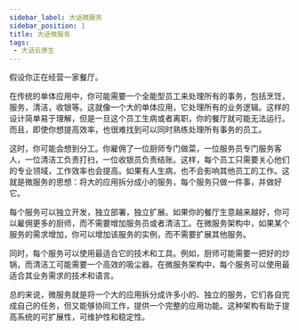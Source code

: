 ```yaml
---
sidebar_label: 大话微服务
sidebar_position: 1
title: 大话微服务
tags:
 - 大话云原生
---
```


假设你正在经营一家餐厅。

在传统的单体应用中，你可能需要一个全能型员工来处理所有的事务，包括烹饪，服务，清洁，收银等。这就像一个大的单体应用，它处理所有的业务逻辑。这样的设计简单易于理解，但是一旦这个员工生病或者离职，你的餐厅就可能无法运行。而且，即使你想提高效率，也很难找到可以同时熟练处理所有事务的员工。

这时，你可能会想到分工。你雇佣了一位厨师专门做菜，一位服务员专门服务客人，一位清洁工负责打扫，一位收银员负责结账。这样，每个员工只需要关心他们的专业领域，工作效率也会提高。如果有人生病，也不会影响其他员工的工作。这就是微服务的思想：将大的应用拆分成小的服务，每个服务只做一件事，并做好它。

每个服务可以独立开发，独立部署，独立扩展。如果你的餐厅生意越来越好，你可以雇佣更多的厨师，而不需要增加服务员或者清洁工。在微服务架构中，如果某个服务的需求增加，你可以增加该服务的实例，而不需要扩展其他服务。

同时，每个服务可以使用最适合它的技术和工具。例如，厨师可能需要一把好的炒锅，而清洁工可能需要一个高效的吸尘器。在微服务架构中，每个服务可以使用最适合其业务需求的技术和语言。

总的来说，微服务就是将一个大的应用拆分成许多小的、独立的服务，它们各自完成自己的任务，但又能够协同工作，提供一个完整的应用功能。这种架构有助于提高系统的可扩展性，可维护性和稳定性。






